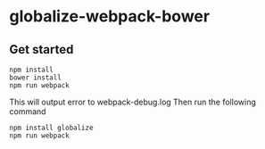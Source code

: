 # globalize-webpack-bower
## Get started
```
npm install 
bower install
npm run webpack
```

This will output error to webpack-debug.log
Then run the following command
```
npm install globalize
npm run webpack
```




